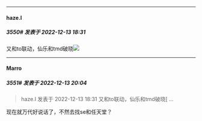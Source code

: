 

*****

####  haze.l  
##### 3550#       发表于 2022-12-13 18:31

又和to联动，仙乐和tmd破晓<img src="https://static.saraba1st.com/image/smiley/face2017/125.png" referrerpolicy="no-referrer">



*****

####  Marro  
##### 3551#       发表于 2022-12-13 20:04

<blockquote>haze.l 发表于 2022-12-13 18:31
又和to联动，仙乐和tmd破晓[ ...</blockquote>
现在就万代好说话了，不然去找se和任天堂？

